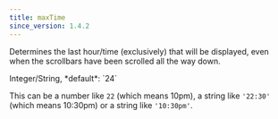 ```yaml
---
title: maxTime
since_version: 1.4.2
---
```


Determines the last hour/time (exclusively) that will be displayed, even when the scrollbars have been scrolled all the way down.

<div class='spec' markdown='1'>
Integer/String, *default*: `24`
</div>

This can be a number like `22` (which means 10pm), a string like `'22:30'` (which means 10:30pm) or a string like `'10:30pm'`.
